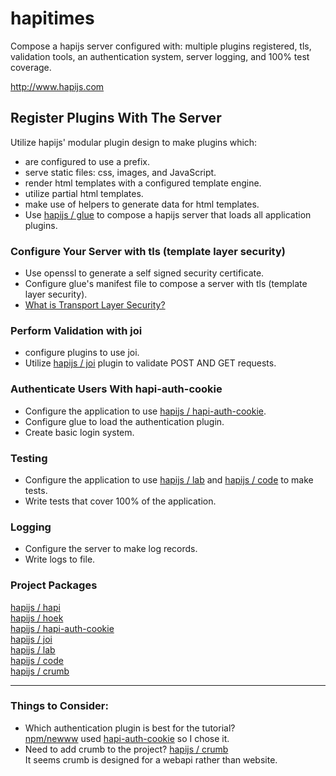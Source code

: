# hapitimes   
Compose a hapijs server configured with: multiple plugins registered, tls, <br/>
validation tools, an authentication system, server logging, and 100% test coverage.<br/>

http://www.hapijs.com<br/>
## Register Plugins With The Server 
Utilize hapijs' modular plugin design to make plugins which:
* are configured to use a prefix. 
* serve static files: css, images, and JavaScript.
* render html templates with a configured template engine. 
* utilize partial html templates.
* make use of helpers to generate data for html templates. 
* Use [hapijs / glue](https://github.com/hapijs/glue) to compose a hapijs server
  that loads all application plugins. 

### Configure Your Server with tls (template layer security)
* Use openssl to generate a self signed security certificate.
* Configure glue's manifest file to compose a server with tls (template layer security).
* [What is Transport Layer Security?](http://en.wikipedia.org/wiki/Transport_Layer_Security)<br/>


### Perform Validation with joi
* configure plugins to use joi.
* Utilize [hapijs / joi](https://github.com/hapijs/joi) plugin to validate POST AND GET requests. 


### Authenticate Users With hapi-auth-cookie
* Configure the application to use [hapijs / hapi-auth-cookie](https://github.com/hapijs/hapi-auth-cookie). 
* Configure glue to load the authentication plugin.
* Create basic login system. 

### Testing 
* Configure the application to use [hapijs / lab](https://github.com/hapijs/lab) and [hapijs / code](https://github.com/hapijs/code) to make tests. 
* Write tests that cover 100% of the application.


### Logging
* Configure the server to make log records.
* Write logs to file.


### Project Packages
[hapijs / hapi](https://github.com/hapijs/hapi)<br/>
[hapijs / hoek](https://github.com/hapijs/hoek)<br/>
[hapijs / hapi-auth-cookie](https://github.com/hapijs/hapi-auth-cookie)<br/>
[hapijs / joi](https://github.com/hapijs/joi) <br/>
[hapijs / lab](https://github.com/hapijs/lab)  <br/>
[hapijs / code](https://github.com/hapijs/code)<br/>
[hapijs / crumb](https://github.com/hapijs/crumb)<br/>

<hr/>

### Things to Consider:
* Which authentication plugin is best for the tutorial?<br/>
  [npm/newww](https://github.com/npm/newww) used [hapi-auth-cookie](https://github.com/hapijs/hapi-auth-cookie) so I chose it.
* Need to add crumb to the project?
  [hapijs / crumb](https://github.com/hapijs/crumb)<br/>
  It seems crumb is designed for a webapi rather than website.

